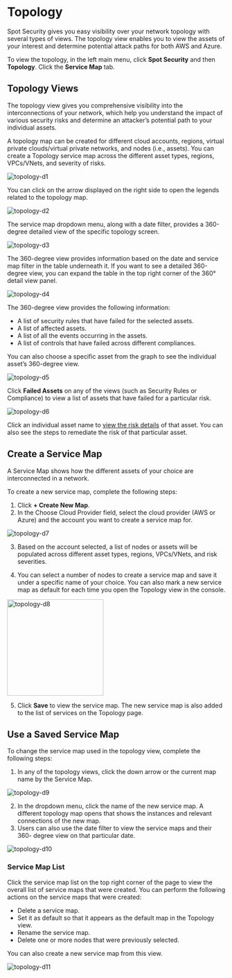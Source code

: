 # Topology 

Spot Security gives you easy visibility over your network topology with several types of views. The topology view enables you to view the assets of your interest and determine potential attack paths for both AWS and Azure.  

To view the topology, in the left main menu, click **Spot Security** and then **Topology**. Click the **Service Map** tab. 

## Topology Views 

The topology view gives you comprehensive visibility into the interconnections of your network, which help you understand the impact of various security risks and determine an attacker’s potential path to your individual assets. 

A topology map can be created for different cloud accounts, regions, virtual private clouds/virtual private networks, and nodes (i.e., assets). You can create a Topology service map  across the different asset types, regions, VPCs/VNets, and severity of risks. 

![topology-d1](https://github.com/spotinst/help/assets/106514736/111f9896-130e-4cb9-9bd2-c654fd37c989)

You can click on the arrow displayed on the right side to open the legends related to the topology map. 

![topology-d2](https://github.com/spotinst/help/assets/106514736/bdc150c4-48ae-4c82-ab59-5c9eb2161606)

The service map dropdown menu, along with a date filter, provides a 360-degree detailed view of the specific topology screen.  

![topology-d3](https://github.com/spotinst/help/assets/106514736/83d245c9-014b-4cfd-9d6b-173d5f3c741f)

The 360-degree view provides information based on the date and service map filter in the table underneath it. If you want to see a detailed 360-degree view, you can expand the table in the top right corner of the 360° detail view panel. 

![topology-d4](https://github.com/spotinst/help/assets/106514736/2264d769-6d07-4b85-b2c0-2b97eaddfaa9)

The 360-degree view provides the following information: 

* A list of security rules that have failed for the selected assets. 
* A list of affected assets.  
* A list of all the events occurring in the assets.  
* A list of controls that have failed across different compliances. 

You can also choose a specific asset from the graph to see the individual asset’s 360-degree view. 

![topology-d5](https://github.com/spotinst/help/assets/106514736/98ffb47e-1816-4338-8c88-70897aa7c41e)

Click **Failed Assets** on any of the views (such as Security Rules or Compliance) to view a list of assets that have failed for a particular risk.  

![topology-d6](https://github.com/spotinst/help/assets/106514736/04df4f29-5e96-4745-bf61-bf280f20e8ff)

Click an individual asset name to [view the risk details](spot-security/features/analyze-risks/view-risk-details) of that asset. You can also see the steps to remediate the risk of that particular asset.  

## Create a Service Map 

A Service Map shows how the different assets of your choice are interconnected in a network.  

To create a new service map, complete the following steps: 

1. Click **+ Create New Map**.  
2. In the Choose Cloud Provider field, select the cloud provider (AWS or Azure) and the account you want to create a service map for. 

![topology-d7](https://github.com/spotinst/help/assets/106514736/0b192465-76af-4c45-8a08-062050b1224d)

3. Based on the account selected, a list of nodes or assets will be populated across different asset types, regions, VPCs/VNets, and risk severities. 

4. You can select a number of nodes to create a service map and save it under a specific name of your choice. You can also mark a new service map as default for each time you open the Topology view in the console.  

<img width="222" alt="topology-d8" src="https://github.com/spotinst/help/assets/106514736/2faa1d3f-4521-4777-b05f-21d1bf01aa4c">

5. Click **Save** to view the service map. The new service map is also added to the list of services on the Topology page. 

## Use a Saved Service Map 

To change the service map used in the topology view, complete the following steps: 

1. In any of the topology views, click the down arrow or the current map name by the Service Map. 
 
![topology-d9](https://github.com/spotinst/help/assets/106514736/5f80caa1-6953-4770-9ebd-812fdbae1115)

2. In the dropdown menu, click the name of the new service map. A different topology map opens that shows the instances and relevant connections of the new map. 
3. Users can also use the date filter to view the service maps and their 360- degree view on that particular date. 

![topology-d10](https://github.com/spotinst/help/assets/106514736/3f878526-368b-47db-8ba5-9c54b059159b)

### Service Map List 

Click the service map list on the top right corner of the page to view the overall list of service maps that were created. You can perform the following actions on the service maps that were created:  

* Delete a service map. 
* Set it as default so that it appears as the default map in the Topology view. 
* Rename the service map. 
* Delete one or more nodes that were previously selected. 

You can also create a new service map from this view. 

![topology-d11](https://github.com/spotinst/help/assets/106514736/02be45be-6492-467c-b210-6c2ca3c02b15)
